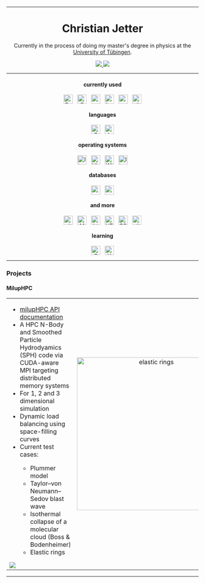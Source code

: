 
-------

<div align="center">

<h1> Christian Jetter </h1>
<p>
Currently in the process of doing my master's degree in physics at the <a href="https://uni-tuebingen.de/fakultaeten/mathematisch-naturwissenschaftliche-fakultaet/fachbereiche/physik/institute/astronomie-und-astrophysik/computational-physics/willkommen/">University of Tübingen</a>.
</p>
<p>
	<a href="https://github.com/Christisn-J">
		<img src="https://img.shields.io/badge/GitHub-000?style=for-the-badge&logo=github&logoColor=white"/>
	</a>
	<a href="https://www.xing.com/profile/Christian_Jetter3/">
		<img src="https://img.shields.io/badge/Xing-007271?style=for-the-badge&logo=xing&logoColor=white"/>
	</a>
</p>
</div>

-------

<div align="center">
<h4> currently used </h4>
<p>
<img src="https://img.shields.io/badge/C++-00599C?style=for-the-badge&logo=cplusplus&logoColor=white" alt="C++" align="center" height="24"/>&nbsp;&nbsp;
<img src="https://img.shields.io/badge/GNU-A42E2B?style=for-the-badge&logo=gnu&logoColor=black" alt="GNU" align="center" height="24"/>&nbsp;&nbsp;
<img src="https://img.shields.io/badge/python-4180aa?&style=for-the-badge&logo=python&logoColor=white" alt="python" align="center" height="24"/>&nbsp;&nbsp;
<img src="https://img.shields.io/badge/Bash%20-%23121011.svg?&style=for-the-badge&logo=gnu-bash&logoColor=white" alt="bash" align="center" height="24"/>&nbsp;&nbsp;
<img src="https://img.shields.io/badge/overleaf-00763d?&style=for-the-badge&logo=overleaf&logoColor=white" alt="overleaf" align="center" height="24"/>&nbsp;&nbsp;
<img src="https://img.shields.io/badge/git-F05032?style=for-the-badge&logo=git&logoColor=white" alt="git" align="center" height="24"/> 
</p>
</div>

<div align="center">
<h4> languages </h4>
<p>
<img src="https://img.shields.io/badge/C-A8B9CC?style=for-the-badge&logo=c&logoColor=white" alt="C" align="center" height="24"/>&nbsp;&nbsp;
<img src="https://img.shields.io/badge/Java-ED8B00?style=for-the-badge&logo=java&logoColor=white" alt="Java" align="center" height="24"/>
</p>
</div>

<div align="center">
<h4> operating systems </h4>
<p>
<img src="https://img.shields.io/badge/Linux-FCC624?style=for-the-badge&logo=linux&logoColor=black" alt="linux" align="center" height="24"/>&nbsp;&nbsp;
<img src="https://img.shields.io/badge/Ubuntu-E95420?style=for-the-badge&logo=ubuntu&logoColor=white" alt="Ubuntu" align="center" height="24"/>&nbsp;&nbsp;
<img src="https://img.shields.io/badge/Windows-0078D6?style=for-the-badge&logo=windows&logoColor=white" alt="Windows" align="center" height="24"/>&nbsp;&nbsp;
<img src="https://img.shields.io/badge/MacOS-ffffff?style=for-the-badge&logo=macos&logoColor=black" alt="linux" align="center" height="24"/>
</p>
</div>

<div align="center">
<h4> databases </h4>
<p>
<img src="https://img.shields.io/badge/PostgreSQL-4169E1?style=for-the-badge&logo=postgresql&logoColor=white" alt="postgresql" align="center" height="24"/>&nbsp;&nbsp;
<img src="https://img.shields.io/badge/mysql-00759d?style=for-the-badge&logo=mysql&logoColor=white" alt="mysql" align="center" height="24"/>
</p>
</div>

<div align="center">
<h4> and more </h4>
<p>
<img src="https://img.shields.io/badge/jetbrains-000000?style=for-the-badge&logo=jetbrains&logoColor=white" alt="git" align="center" height="24"/>&nbsp;&nbsp;
<img src="https://img.shields.io/badge/matlab-ffba00?style=for-the-badge&logo=matlab&logoColor=white" alt="Matlab" align="center" height="24"/>&nbsp;&nbsp;
<img src="https://img.shields.io/badge/htmx-648aff?style=for-the-badge&logo=htmx&logoColor=white" alt="htmx" align="center" height="24"/>&nbsp;&nbsp;
<img src="https://img.shields.io/badge/html5-E34F26?style=for-the-badge&logo=HTML5&logoColor=white" alt="HTML5" align="center" height="24"/>&nbsp;&nbsp;
<img src="https://img.shields.io/badge/CSS3-1572B6?style=for-the-badge&logo=CSS3&logoColor=white" alt="CSS3" align="center" height="24"/>&nbsp;&nbsp;
<img src="https://img.shields.io/badge/latex-008080?style=for-the-badge&logo=latex&logoColor=white" alt="git" align="center" height="24"/>
</p>
</div>

<div align="center">
<h4> learning </h4>
<p>
<img src="https://img.shields.io/badge/CUDA-76B900?style=for-the-badge&logo=nvidia&logoColor=white" alt="C" align="center" height="24"/>&nbsp;&nbsp;
<img src="https://img.shields.io/badge/HDF5-0693e3?style=for-the-badge&logo=&logoColor=white" alt="HDF5" align="center" height="24"/>
</div>

<!--
<img src="https://img.shields.io/badge/vim-019733?style=for-the-badge&logo=vim&logoColor=white" align="center" height="24"/>
-->
------------

<h3> Projects </h3>


<h4> MilupHPC </h4>


<table>
  <tr>
    <td valign="top" align="left" width="500">
    <ul>
	<li> <a href="https://christophmschaefer.github.io/milupHPC/">milupHPC API documentation</a>
	<li>A HPC N-Body and Smoothed Particle Hydrodyamics (SPH) code via CUDA-aware MPI targeting distributed memory systems</li>
	<li>For 1, 2 and 3 dimensional simulation</li>
	<li>Dynamic load balancing using space-filling curves</li>
	<li>Current test cases:</li>
	<ul>
	      <li>Plummer model</li>
	      <li>Taylor–von Neumann–Sedov blast wave</li>
	      <li>Isothermal collapse of a molecular cloud (Boss & Bodenheimer)</li>
	      <li>Elastic rings</li>
	</ul>
    </ul>
    <a href="https://github.com/christophmschaefer/miluphpc">
        <img align="center" src="https://github-readme-stats.vercel.app/api/pin/?username=christophmschaefer&repo=MilupHPC" />
      </a>
    </td>
    <td align="center" width="500">
    <img src=".gif" alt="elastic rings"  width="400" />
    </td>
  </tr>
</table>

------------



<!--
MySQL
<img src="https://img.shields.io/badge/MySQL-4479A1?style=for-the-badge&logo=mysql&logoColor=white" alt="mysql" />&nbsp;&nbsp;

Apache Hadoop
<img src="https://img.shields.io/badge/Apache_Hadoop-66CCFF?style=for-the-badge&logo=apachehadoop&logoColor=white" alt="mysql" />&nbsp;&nbsp;

Linux
<img src="https://img.shields.io/badge/Linux-FCC624?style=for-the-badge&logo=linux&logoColor=black" alt="linux" />&nbsp;&nbsp;

Ubuntu
<img src="https://img.shields.io/badge/Ubuntu-E95420?style=for-the-badge&logo=ubuntu&logoColor=white" alt="Ubuntu" />&nbsp;&nbsp;

Debian
<img src="https://img.shields.io/badge/Debian-A81D33?style=for-the-badge&logo=debian&logoColor=white" alt="debian" />&nbsp;&nbsp;

Macos
<img src="https://img.shields.io/badge/MacOS-000000?style=for-the-badge&logo=macos&logoColor=white" alt="linux" />&nbsp;&nbsp;

Windows
<img src="https://img.shields.io/badge/Windows-0078D6?style=for-the-badge&logo=windows&logoColor=white" alt="Windows" />&nbsp;&nbsp;

C++
<img src="https://img.shields.io/badge/C++-00599C?style=for-the-badge&logo=cplusplus&logoColor=white" alt="C++" />&nbsp;&nbsp;

C
<img src="https://img.shields.io/badge/C-A8B9CC?style=for-the-badge&logo=c&logoColor=white" alt="C" />&nbsp;&nbsp;

CUDA
<img src="https://img.shields.io/badge/CUDA-76B900?style=for-the-badge&logo=nvidia&logoColor=white" alt="C" />&nbsp;&nbsp;

Python
<img src="https://img.shields.io/badge/python%20-%2314354C.svg?&style=for-the-badge&logo=python&logoColor=white" alt="python" />&nbsp;&nbsp;

Shell
<img src="https://img.shields.io/badge/shell_script%20-%23121011.svg?&style=for-the-badge&logo=gnu-bash&logoColor=white" alt="bash" />&nbsp;&nbsp;

Matlab
<img src="https://img.shields.io/badge/matlab-b25422?style=for-the-badge&logo=Matlab&logoColor=white" alt="Matlab" />&nbsp;&nbsp;

CUDA
<img src="https://img.shields.io/badge/CUDA-76B900?style=for-the-badge&logo=nvidia&logoColor=white" alt="C" />&nbsp;&nbsp;

MPI
<img src="https://img.shields.io/badge/MPI-282828?style=for-the-badge&logo=&logoColor=white" alt="MPI" />&nbsp;&nbsp;

OpenMP
<img src="https://img.shields.io/badge/openmp-282828?style=for-the-badge&logo=&logoColor=white" alt="OpenMP" />&nbsp;&nbsp;

VHDL
<img src="https://img.shields.io/badge/VHDL-282828?style=for-the-badge&logo=&logoColor=white" alt="VHDL" />&nbsp;&nbsp;

HDF5
<img src="https://img.shields.io/badge/HDF5-0693e3?style=for-the-badge&logo=&logoColor=white" alt="HDF5" />&nbsp;&nbsp;

HTML5
<img src="https://img.shields.io/badge/html5-E34F26?style=for-the-badge&logo=HTML5&logoColor=white" alt="HTML5" />&nbsp;&nbsp;

CSS3
<img src="https://img.shields.io/badge/CSS3-1572B6?style=for-the-badge&logo=CSS3&logoColor=white" alt="CSS3" />&nbsp;&nbsp;

JavaScript
<img src="https://img.shields.io/badge/javascript-F7DF1E?style=for-the-badge&logo=javascript&logoColor=white" alt="JavaScript" />&nbsp;&nbsp;

TypeScript
<img src="https://img.shields.io/badge/typescript-3178C6?style=for-the-badge&logo=typescript&logoColor=white" alt="TypeScript" />&nbsp;&nbsp;

Angular
<img src="https://img.shields.io/badge/Angular-DD0031?style=for-the-badge&logo=Angular&logoColor=white" alt="Angular" />&nbsp;&nbsp;

PHP
<img src="https://img.shields.io/badge/PHP-777BB4?style=for-the-badge&logo=PHP&logoColor=white" alt="PHP" />&nbsp;&nbsp;

git
<img src="https://img.shields.io/badge/git-F05032?style=for-the-badge&logo=git&logoColor=white" alt="git" />&nbsp;&nbsp;

latex
<img src="https://img.shields.io/badge/latex-008080?style=for-the-badge&logo=latex&logoColor=white" alt="git" />&nbsp;&nbsp;

markdown
<img src="https://img.shields.io/badge/Markdown-000000?style=for-the-badge&logo=markdown&logoColor=white" alt="Markdown" />&nbsp;&nbsp;

Jetbrains
<img src="https://img.shields.io/badge/jetbrains-000000?style=for-the-badge&logo=jetbrains&logoColor=white" alt="git" />&nbsp;&nbsp;

slack
<img src="https://img.shields.io/badge/slack-4A154B?style=for-the-badge&logo=slack&logoColor=white" alt="git" />&nbsp;&nbsp;

GitHub
<img src="https://img.shields.io/badge/-GitHub-000?style=for-the-badge&logo=Github&logoColor=white"/>&nbsp;&nbsp;

Vim
<img src="https://img.shields.io/badge/vim-019733?style=for-the-badge&logo=vim&logoColor=white"/>&nbsp;&nbsp;
-->
